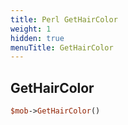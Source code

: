 ```yaml
---
title: Perl GetHairColor
weight: 1
hidden: true
menuTitle: GetHairColor
---
```

## GetHairColor
```perl
$mob->GetHairColor()
```